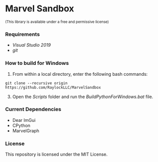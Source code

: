 # Marvel Sandbox
<sub>(This library is available under a free and permissive license)</sub>

### Requirements

- _Visual Studio 2019_
- _git_

### How to build for Windows

1. From within a local directory, enter the following bash commands:
```
git clone --recursive origin https://github.com/RaylockLLC/MarvelSandbox
```
3. Open the _Scripts_ folder and run the _BuildPythonForWindows.bat_ file.


### Current Dependencies

- Dear ImGui
- CPython
- MarvelGraph

### License

This repository is licensed under the MIT License.
